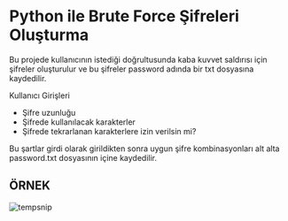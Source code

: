 # Python ile Brute Force Şifreleri Oluşturma

Bu projede kullanıcının istediği doğrultusunda kaba kuvvet saldırısı için şifreler oluşturulur ve bu şifreler password adında bir txt dosyasına kaydedilir.

Kullanıcı Girişleri
- Şifre uzunluğu
- Şifrede kullanılacak karakterler
- Şifrede tekrarlanan karakterlere izin verilsin mi?

Bu şartlar girdi olarak girildikten sonra uygun şifre kombinasyonları alt alta password.txt dosyasının içine kaydedilir.

## ÖRNEK
![tempsnip](https://github.com/erdiirden/Brute_Force/assets/113932351/dd9bcea8-bf04-48ad-9bcb-e789fa81e6ab)
